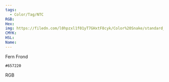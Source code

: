 ```yaml
---
tags:
  - Color/Tag/NTC
RGB:
Hex:
img: https://filedn.com/l0hpzxl1f01yT7GHxtF8cyk/Color%20Snake/standard_csv_to_svg/657220.svg
CMYK:
HSL:
Name:
---
```

Fern Frond
```palette
#657220
```
RGB
